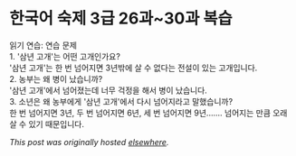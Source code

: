 # 한국어 숙제 3급 26과~30과 복습

<p>읽기 연습: 연습 문제<br>1. '삼년 고개'는 어떤 고개인가요?<br>'삼년 고개'는 한 번 넘어지면 3년밖에 살 수 없다는 전설이 있는 고개입니다.<br>2. 농부는 왜 병이 났습니까?<br>'삼년 고개'에서 넘어졌는데 너무 걱정을 해서 병이 났습니다.<br>3. 소년은 왜 농부에게 '삼년 고개'에서 다시 넘어지라고 말했습니까?<br>한 번 넘어지면 3년, 두 번 넘어지면 6년, 세 번 넘어지면 9년....... 넘어지는 만큼 오래 살 수 있기 때문입니다.</p>


*This post was originally hosted [elsewhere](http://planspace.blogspot.com/2009/06/3-2630.html).*
